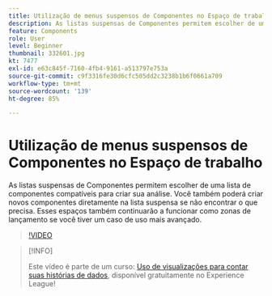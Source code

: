 ```yaml
---
title: Utilização de menus suspensos de Componentes no Espaço de trabalho
description: As listas suspensas de Componentes permitem escolher de uma lista de componentes compatíveis para criar sua análise. Você também poderá criar novos componentes diretamente na lista suspensa se não encontrar o que precisa. Esses espaços também continuarão a funcionar como zonas de lançamento se você tiver um caso de uso mais avançado.
feature: Components
role: User
level: Beginner
thumbnail: 332601.jpg
kt: 7477
exl-id: e63c845f-7160-4fb4-9161-a513797e753a
source-git-commit: c9f3316fe30d6cfc505dd2c3238b1b6f0661a709
workflow-type: tm+mt
source-wordcount: '139'
ht-degree: 85%

---
```


# Utilização de menus suspensos de Componentes no Espaço de trabalho

As listas suspensas de Componentes permitem escolher de uma lista de componentes compatíveis para criar sua análise. Você também poderá criar novos componentes diretamente na lista suspensa se não encontrar o que precisa. Esses espaços também continuarão a funcionar como zonas de lançamento se você tiver um caso de uso mais avançado.

>[!VIDEO](https://video.tv.adobe.com/v/332601/?quality=12&learn=on)

>[!INFO]
>
> Este vídeo é parte de um curso: [Uso de visualizações para contar suas histórias de dados](https://experienceleague.adobe.com/?recommended=Analytics-U-1-2021.1.visualizations&amp;lang=pt-BR), disponível gratuitamente no Experience League!

